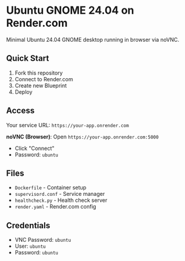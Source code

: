 # Ubuntu GNOME 24.04 on Render.com

Minimal Ubuntu 24.04 GNOME desktop running in browser via noVNC.

## Quick Start

1. Fork this repository
2. Connect to Render.com
3. Create new Blueprint
4. Deploy

## Access

Your service URL: `https://your-app.onrender.com`

**noVNC (Browser)**: Open `https://your-app.onrender.com:5000`
- Click "Connect"
- Password: `ubuntu`

## Files

- `Dockerfile` - Container setup
- `supervisord.conf` - Service manager
- `healthcheck.py` - Health check server
- `render.yaml` - Render.com config

## Credentials

- VNC Password: `ubuntu`
- User: `ubuntu`
- Password: `ubuntu`
